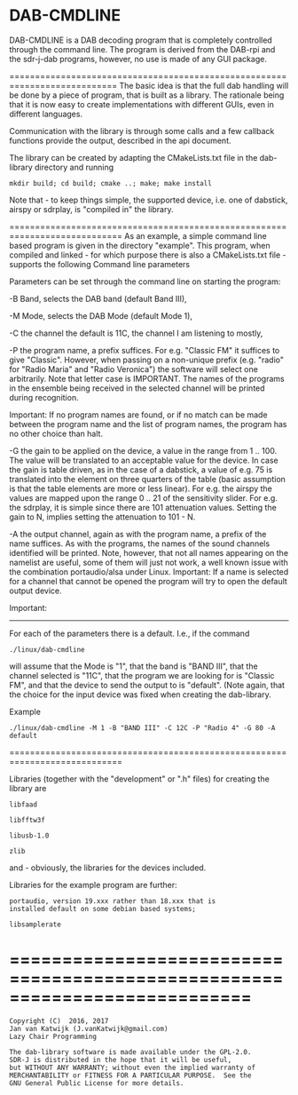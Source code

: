 
DAB-CMDLINE
========================================================================

DAB-CMDLINE is a DAB decoding program that is completely controlled
through the command line.
The program is derived from the DAB-rpi and the sdr-j-dab programs,
however, no use is made of any GUI package.

===========================================================================
The  basic idea is that the full dab handling will be done by
a piece of program, that is built as a library.
The rationale being that it is now easy to create implementations
with different GUIs, even in different languages.

Communication with the library is through some calls and a few
callback functions provide the output, described in the api document.

The library can be created by adapting the CMakeLists.txt file
in the dab-library directory and running

	mkdir build; cd build; cmake ..; make; make install

Note that - to keep things simple, the supported device, i.e. one of
dabstick, airspy or sdrplay, is "compiled in" the library.

============================================================================
As an example, a simple command line based program is given in
the directory "example".
This program, when compiled and linked - for which purpose there is
also a CMakeLists.txt file - supports the following Command line parameters

Parameters can be set through the command line on starting the program:

 -B Band, selects the DAB band (default Band III),

 -M Mode, selects the DAB Mode (default Mode 1),

 -C the channel the default is 11C, the channel I am listening to mostly,

 -P the program name, a prefix suffices. For e.g. "Classic FM" it suffices to give "Classic". However, when passing on a non-unique prefix (e.g. "radio" for "Radio Maria" and "Radio Veronica") the software will select one arbitrarily. Note that letter case is IMPORTANT. The names of the programs in the ensemble being received in the selected channel will be printed during recognition.

Important: If no program names are found, or if no match can be made between the
program name and the list of program names, the program has no other choice than halt.

 -G the gain to be applied on the device, a value in the range from 1 .. 100.
The value will be translated to an acceptable value for the device.
In case the gain is
table driven, as in the case of a dabstick, a value of e.g. 75 is translated
into the element on three quarters of the table (basic assumption is that the
table elements are more or less linear). For e.g. the airspy the values are mapped upon the range 0 .. 21 of the sensitivity slider.
For e.g. the sdrplay, it is simple since there are 101 attenuation values.
Setting the gain to N, implies setting the attenuation to 101 - N.

 -A the output channel, again as with the program name, a prefix of the name suffices. As with the programs, the names of the sound channels identified will be printed. Note, however, that not all names appearing on the namelist are useful,
some of them will just not work, a well known  issue with the combination portaudio/alsa under Linux. 
Important: If a name is selected for a channel that cannot be opened the program will try to open the default output device.

Important:
_________

For each of the parameters there is a default.
I.e., if the command

	./linux/dab-cmdline
will assume that the Mode is "1",
that the band is "BAND III", that the channel selected is "11C",
that the program we are looking for is "Classic FM", and that the
device to send the output to is "default". (Note again, that the
choice for the input device was fixed when creating the dab-library.

Example

	./linux/dab-cmdline -M 1 -B "BAND III" -C 12C -P "Radio 4" -G 80 -A default
	
============================================================================

Libraries (together with the "development" or ".h" files) for creating the
library are

	libfaad

	libfftw3f

	libusb-1.0

	zlib

and - obviously, the libraries for the devices included.

Libraries for the example program are further:

	portaudio, version 19.xxx rather than 18.xxx that is
	installed default on some debian based systems;

	libsamplerate

===========================================================================
===========================================================================

	Copyright (C)  2016, 2017
	Jan van Katwijk (J.vanKatwijk@gmail.com)
	Lazy Chair Programming

	The dab-library software is made available under the GPL-2.0.
	SDR-J is distributed in the hope that it will be useful,
	but WITHOUT ANY WARRANTY; without even the implied warranty of
	MERCHANTABILITY or FITNESS FOR A PARTICULAR PURPOSE.  See the
	GNU General Public License for more details.

